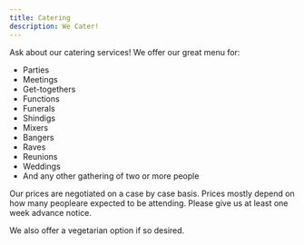 ```yaml
---
title: Catering
description: We Cater!
---
```

Ask about our catering services! We offer our great menu for:
* Parties
* Meetings
* Get-togethers
* Functions
* Funerals 
* Shindigs 
* Mixers
* Bangers 
* Raves
* Reunions 
* Weddings
* And any other gathering of two or more people

Our prices are negotiated on a case by case basis. Prices mostly depend on how 
many peopleare expected to be attending. Please give us at least one week 
advance notice.

We also offer a vegetarian option if so desired. 